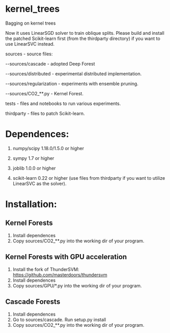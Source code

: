 # kernel_trees
Bagging on kernel trees

Now it uses LinearSGD solver to train oblique splits. Please build and install the patched Scikit-learn first (from the thirdparty directory) if you want to use LinearSVC instead.

sources - source files: 

--sources/cascade - adopted Deep Forest

--sources/distributed - experimental distributed implementation. 

--sources/regularization - experiments with ensemble pruning.

--sources/CO2_**.py - Kernel Forest.

tests - files and notebooks to run various experiments.

thirdparty - files to patch Scikit-learn.

# Dependences:
1. numpy/scipy 1.18.0/1.5.0 or higher

2. sympy 1.7 or higher

3. joblib 1.0.0 or higher

4. scikit-learn 0.22 or higher (use files from thirdparty if you want to utilize LinearSVC as the solver). 

# Installation:
## Kernel Forests
1. Install dependences
2. Copy sources/CO2_**.py into the working dir of your program.
## Kernel Forests with GPU acceleration
1. Install the fork of ThunderSVM: https://github.com/masterdoors/thundersvm
2. Install dependences
3. Copy sources/GPU/*.py into the working dir of your program.
## Cascade Forests
1. Install dependences
2. Go to sources/cascade. Run setup.py install
3. Copy sources/CO2_**.py into the working dir of your program.

